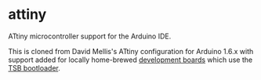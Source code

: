 # attiny
ATtiny microcontroller support for the Arduino IDE. 

This is cloned from David Mellis's ATtiny configuration for 
Arduino 1.6.x with support added for locally home-brewed [development 
boards](http://programmablehardware.blogspot.ie/search/label/t84db) which use the [TSB 
bootloader](http://jtxp.org/tech/tinysafeboot_en.htm).
